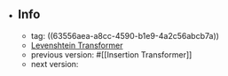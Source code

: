 - ## Info
	- tag: ((63556aea-a8cc-4590-b1e9-4a2c56abcb7a))
	- [Levenshtein Transformer](https://papers.nips.cc/paper/2019/hash/675f9820626f5bc0afb47b57890b466e-Abstract.html)
	- previous version: #[[Insertion Transformer]]
	- next version:
